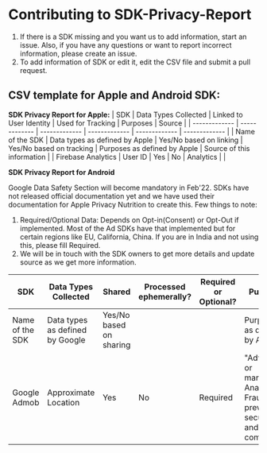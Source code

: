 # Contributing to SDK-Privacy-Report

1. If there is a SDK missing and you want us to add information, start an issue. Also, if you have any questions or want to report incorrect information, please create an issue.
2. To add information of SDK or edit it, edit the CSV file and submit a pull request.

## CSV template for Apple and Android SDK:

**SDK Privacy Report for Apple:**
| SDK  | Data Types Collected | Linked to User Identity  | Used for Tracking | Purposes | Source |
| ------------- | ------------- | ------------- | ------------- | ------------- | ------------- |
| Name of the SDK  | Data types as defined by Apple  | Yes/No based on linking  | Yes/No based on tracking  | Purposes as defined by Apple  | Source of this information  |
| Firebase Analytics  | User ID  | Yes  | No | Analytics |   |

**SDK Privacy Report for Android**

Google Data Safety Section will become mandatory in Feb'22. SDKs have not released official documentation yet and we have used their documentation for Apple Privacy Nutrition to create this. Few things to note:
1. Required/Optional Data: Depends on Opt-in(Consent) or Opt-Out if implemented. Most of the Ad SDKs have that implemented but for certain regions like EU, California, China. If you are in India and not using this, please fill Required.
2. We will be in touch with the SDK owners to get more details and update source as we get more information.


| SDK  | Data Types Collected | Shared  | Processed ephemerally? | Required or Optional? | Purposes |Source |
| ------------- | ------------- | ------------- | ------------- | ------------- | ------------- | ------------- |
| Name of the SDK  | Data types as defined by Google  | Yes/No based on sharing  | | | Purposes as defined by Apple | Source of this information|
| Google Admob  | Approximate Location  | Yes  | No | Required |  "Advertising or marketing, Analytics, Fraud prevention, security and compliance | |
